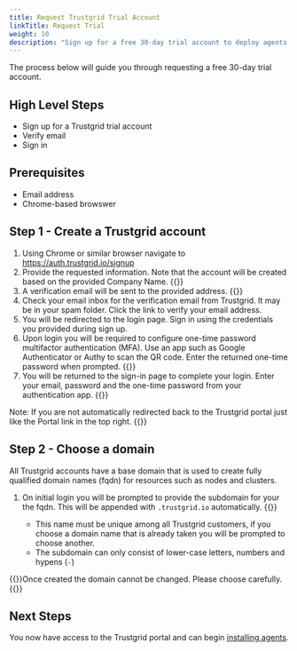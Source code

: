 ```yaml
---
title: Request Trustgrid Trial Account
linkTitle: Request Trial
weight: 10
description: "Sign up for a free 30-day trial account to deploy agents and explore Trustgrid features. - 5 minutes"
---
```


The process below will guide you through requesting a free 30-day trial account. 

## High Level Steps
- Sign up for a Trustgrid trial account
- Verify email
- Sign in

## Prerequisites
- Email address
- Chrome-based browswer

## Step 1 - Create a Trustgrid account
1. Using Chrome or similar browser navigate to https://auth.trustgrid.io/signup 
1. Provide the requested information. Note that the account will be created based on the provided Company Name.
{{<tgimg src="sign-up-form.png" alt="Sign up form" width="50%">}}
1. A verification email will be sent to the provided address. 
{{<tgimg src="email-verify.png" width="50%">}}
1. Check your email inbox for the verification email from Trustgrid. It may be in your spam folder. Click the link to verify your email address.
1. You will be redirected to the login page. Sign in using the credentials you provided during sign up.
1. Upon login you will be required to configure one-time password multifactor authentication (MFA). Use an app such as Google Authenticator or Authy to scan the QR code. Enter the returned one-time password when prompted.
{{<tgimg src="mfa-setup.png" width="40%">}}
1. You will be returned to the sign-in page to complete your login. Enter your email, password and the one-time password from your authentication app.
{{<tgimg src="final-signin.png" width="40%">}}

Note: If you are not automatically redirected back to the Trustgrid portal just like the Portal link in the top right.
{{<tgimg src="auth-portal-link.png" width="35%" caption="Link back to Portal">}}


## Step 2 - Choose a domain
All Trustgrid accounts have a base domain that is used to create fully qualified domain names (fqdn) for resources such as nodes and clusters.  
1. On initial login you will be prompted to provide the subdomain for your the fqdn. This will be appended with `.trustgrid.io` automatically. {{<tgimg src="domain-setup.png" width="85%" caption="Prompt to create account domain">}}
    - This name must be unique among all Trustgrid customers, if you choose a domain name that is already taken you will be prompted to choose another.
    - The subdomain can only consist of lower-case letters, numbers and hypens (`-`) 

{{<alert color="warning">}}Once created the domain cannot be changed. Please choose carefully.{{</alert>}}


## Next Steps
You now have access to the Trustgrid portal and can begin [installing agents](/getting-started/trial/base-setup).
